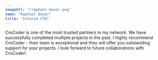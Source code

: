```yaml
---
imageUrl: "/raphael-bauer.png"
name: "Raphael Bauer"
title: "Interim CTO"
---
```


CroCoder is one of the most trusted partners in my network. We have successfully completed multiple projects in the past. I highly recommend CroCoder - their team is exceptional and they will offer you outstanding support for your projects. I look forward to future collaborations with CroCoder!
